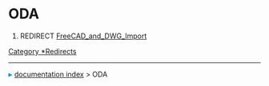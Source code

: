 # ODA
1.  REDIRECT [FreeCAD\_and\_DWG\_Import](FreeCAD_and_DWG_Import.md)



[Category   *Redirects](Category_Redirects.md)



---
![](images/Right_arrow.png) [documentation index](../README.md) > ODA
